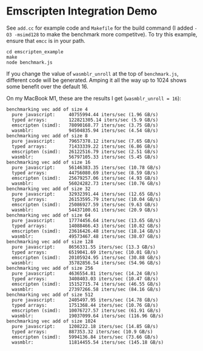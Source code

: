 # Emscripten Integration Demo

See `add.cc` for example code and `Makefile` for the build command (I added `-O3 -msimd128` to make the benchmark more competitve).
To try this example, ensure that `emcc` is in your path.

```
cd emscripten_example
make
node benchmark.js
```

If you change the value of `wasmblr_unroll` at the top of `benchmark.js`, different code will be generated.
Amping it all the way up to 1024 shows some benefit over the default 16.

On my MacBook M1, these are the results I get (`wasmblr_unroll = 16`):

```
benchmarking vec add of size 4
  pure javascript:     40755994.44 iters/sec (1.96 GB/s)
  typed arrays:        122821305.14 iters/sec (5.9 GB/s)
  emscripten (simd):   78090168.77 iters/sec (3.75 GB/s)
  wasmblr:             94504835.94 iters/sec (4.54 GB/s)
benchmarking vec add of size 8
  pure javascript:     79657378.12 iters/sec (7.65 GB/s)
  typed arrays:        71433339.22 iters/sec (6.86 GB/s)
  emscripten (simd):   26122516.79 iters/sec (2.51 GB/s)
  wasmblr:             56797105.33 iters/sec (5.45 GB/s)
benchmarking vec add of size 16
  pure javascript:     56146383.35 iters/sec (10.78 GB/s)
  typed arrays:        44756080.69 iters/sec (8.59 GB/s)
  emscripten (simd):   25679257.06 iters/sec (4.93 GB/s)
  wasmblr:             56024282.73 iters/sec (10.76 GB/s)
benchmarking vec add of size 32
  pure javascript:     32932391.44 iters/sec (12.65 GB/s)
  typed arrays:        26153595.79 iters/sec (10.04 GB/s)
  emscripten (simd):   25086927.59 iters/sec (9.63 GB/s)
  wasmblr:             54437100.61 iters/sec (20.9 GB/s)
benchmarking vec add of size 64
  pure javascript:     17774456.64 iters/sec (13.65 GB/s)
  typed arrays:        14088466.43 iters/sec (10.82 GB/s)
  emscripten (simd):   23616426.48 iters/sec (18.14 GB/s)
  wasmblr:             49573467.48 iters/sec (38.07 GB/s)
benchmarking vec add of size 128
  pure javascript:     8656331.55 iters/sec (13.3 GB/s)
  typed arrays:        6519041.69 iters/sec (10.01 GB/s)
  emscripten (simd):   20105924.95 iters/sec (30.88 GB/s)
  wasmblr:             35782856.54 iters/sec (54.96 GB/s)
benchmarking vec add of size 256
  pure javascript:     4636554.81 iters/sec (14.24 GB/s)
  typed arrays:        3408403.03 iters/sec (10.47 GB/s)
  emscripten (simd):   15152715.74 iters/sec (46.55 GB/s)
  wasmblr:             27397266.58 iters/sec (84.16 GB/s)
benchmarking vec add of size 512
  pure javascript:     2405497.95 iters/sec (14.78 GB/s)
  typed arrays:        1751368.44 iters/sec (10.76 GB/s)
  emscripten (simd):   10076727.57 iters/sec (61.91 GB/s)
  wasmblr:             19037099.64 iters/sec (116.96 GB/s)
benchmarking vec add of size 1024
  pure javascript:     1208222.18 iters/sec (14.85 GB/s)
  typed arrays:        887353.32 iters/sec (10.9 GB/s)
  emscripten (simd):   5994136.84 iters/sec (73.66 GB/s)
  wasmblr:             11814455.54 iters/sec (145.18 GB/s)
```
